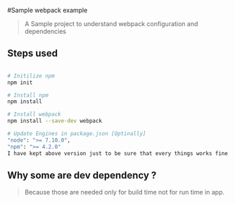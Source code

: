 #Sample webpack example
> A Sample project to understand webpack configuration and dependencies

## Steps used

``` bash

# Initilize npm
npm init

# Install npm 
npm install

# Install webpack
npm install --save-dev webpack

# Update Engines in package.json [Optinally]
"node": ">= 7.10.0",
"npm": ">= 4.2.0"
I have kept above version just to be sure that every things works fine on these versions as these are currently installed in my machine :D

```

## Why some are dev dependency ?
> Because those are needed only for build time not for run time in app.